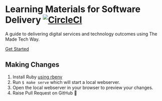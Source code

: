 # Learning Materials for Software Delivery [![CircleCI](https://circleci.com/gh/madetech/learn.svg?style=shield)](https://circleci.com/gh/madetech/learn)

A guide to delivering digital services and technology outcomes using The Made Tech Way.

[Get Started](https://learn.madetech.com)

## Making Changes

1. Install Ruby [using rbenv](./technology/guides/00-Setup/Ruby-Version-Manager.md)
1. Run `$ make serve` which will start a local webserver.
1. Open the local webserver in your browser to preview your changes.
1. Raise Pull Request on GitHub 🚀